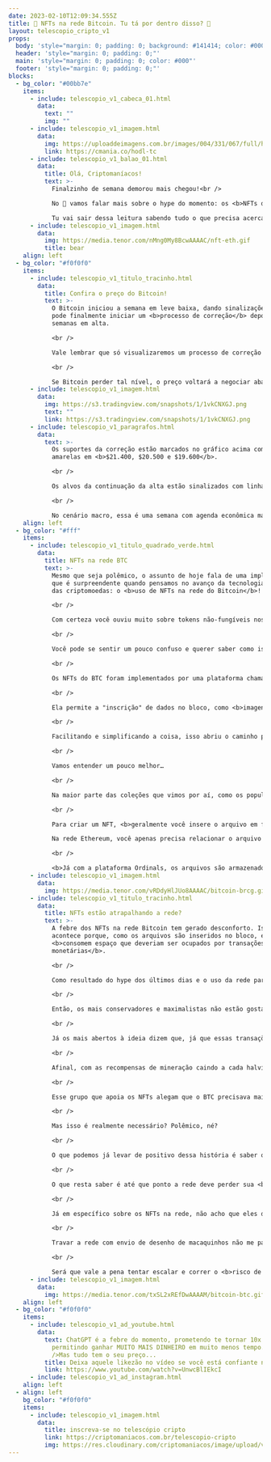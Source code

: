 ```yaml
---
date: 2023-02-10T12:09:34.555Z
title: 🤔 NFTs na rede Bitcoin. Tu tá por dentro disso? 🤔
layout: telescopio_cripto_v1
props:
  body: 'style="margin: 0; padding: 0; background: #141414; color: #000"'
  header: 'style="margin: 0; padding: 0;"'
  main: 'style="margin: 0; padding: 0; color: #000"'
  footer: 'style="margin: 0; padding: 0;"'
blocks:
  - bg_color: "#00bb7e"
    items:
      - include: telescopio_v1_cabeca_01.html
        data:
          text: ""
          img: ""
      - include: telescopio_v1_imagem.html
        data:
          img: https://uploaddeimagens.com.br/images/004/331/067/full/hodl_newsletter_botao_ultimasemana_%281%29.png?1675685068
          link: https://cmania.co/hodl-tc
      - include: telescopio_v1_balao_01.html
        data:
          title: Olá, Criptomaníacos!
          text: >-
            Finalzinho de semana demorou mais chegou!<br />

            No 🔭 vamos falar mais sobre o hype do momento: os <b>NFTs da rede Bitcoin</b>.<br />

            Tu vai sair dessa leitura sabendo tudo o que precisa acerca desse tema!
      - include: telescopio_v1_imagem.html
        data:
          img: https://media.tenor.com/nMng0My8BcwAAAAC/nft-eth.gif
          title: bear
    align: left
  - bg_color: "#f0f0f0"
    items:
      - include: telescopio_v1_titulo_tracinho.html
        data:
          title: Confira o preço do Bitcoin!
          text: >-
            O Bitcoin iniciou a semana em leve baixa, dando sinalizações de que
            pode finalmente iniciar um <b>processo de correção</b> depois de 4
            semanas em alta. 

            <br />

            Vale lembrar que só visualizaremos um processo de correção mais acentuado, se o preço <b>perder a região do suporte de curto prazo</b> que denominamos como nível de gatilho (linha rosa). Isso tende a levar a uma retração do movimento anterior.

            <br />

            Se Bitcoin perder tal nível, o preço voltará a negociar abaixo da média dos últimos <b>21 dias</b>. 
      - include: telescopio_v1_imagem.html
        data:
          img: https://s3.tradingview.com/snapshots/1/1vkCNXGJ.png
          text: ""
          link: https://s3.tradingview.com/snapshots/1/1vkCNXGJ.png
      - include: telescopio_v1_paragrafos.html
        data:
          text: >-
            Os suportes da correção estão marcados no gráfico acima com linhas
            amarelas em <b>$21.400, $20.500 e $19.600</b>.

            <br />

            Os alvos da continuação da alta estão sinalizados com linhas brancas em <b>$24.200 e $27.000</b>.

            <br />

            No cenário macro, essa é uma semana com agenda econômica mais fraca. No entanto, a semana é marcada por discursos de membros do <b>FED</b>, que podem trazer volatilidade nesta segunda e na quinta, com a divulgação dos pedidos de seguro desemprego nos EUA.
    align: left
  - bg_color: "#fff"
    items:
      - include: telescopio_v1_titulo_quadrado_verde.html
        data:
          title: NFTs na rede BTC
          text: >-
            Mesmo que seja polêmico, o assunto de hoje fala de uma implementação
            que é surpreendente quando pensamos no avanço da tecnologia por trás
            das criptomoedas: o <b>uso de NFTs na rede do Bitcoin</b>!

            <br />

            Com certeza você ouviu muito sobre tokens não-fungíveis nos últimos meses. Mas o que talvez ainda seja novidade para você é que tem gente “cunhando” seus NFTs diretamente na blockchain do Bitcoin.

            <br />

            Você pode se sentir um pouco confuso e querer saber como isso é possível. 

            <br />

            Os NFTs do BTC foram implementados por uma plataforma chamada <b>Ordinals</b>, que aproveita algumas funcionalidades da atualização <b>Taproot</b>, que ocorreu na rede em 2021. 

            <br />

            Ela permite a "inscrição" de dados no bloco, como <b>imagens, textos e vídeos</b>, tudo isso relacionado a cada satoshi, de forma individualizada. 

            <br />

            Facilitando e simplificando a coisa, isso abriu o caminho para NFTs no BTC. Mas além de serem tokens não-fungíveis nativos, a tecnologia NFT deu um passo a mais na rede do Bitcoin.

            <br />

            Vamos entender um pouco melhor… 

            <br />

            Na maior parte das coleções que vimos por aí, como os populares NFTs da Ethereum, os arquivos dos NFTs não estão na blockchain principal. 

            <br />

            Para criar um NFT, <b>geralmente você insere o arquivo em fontes de armazenamento descentralizadas</b>, como o <b>IPFS</b>. 

            Na rede Ethereum, você apenas precisa relacionar o arquivo externo com o token que está sendo criado. Isso é feito para reduzir as taxas de transação.

            <br />

            <b>Já com a plataforma Ordinals, os arquivos são armazenados diretamente na rede Bitcoin</b>, sem o uso de um serviço ou cadeia paralela. Alguns encaram isso como uma grande evolução, mas é nesse ponto que a polêmica começa. 
      - include: telescopio_v1_imagem.html
        data:
          img: https://media.tenor.com/vRDdyHlJUo8AAAAC/bitcoin-brcg.gif
      - include: telescopio_v1_titulo_tracinho.html
        data:
          title: NFTs estão atrapalhando a rede?
          text: >-
            A febre dos NFTs na rede Bitcoin tem gerado desconforto. Isso
            acontece porque, como os arquivos são inseridos no bloco, eles
            <b>consomem espaço que deveriam ser ocupados por transações
            monetárias</b>.

            <br />

            Como resultado do hype dos últimos dias e o uso da rede para a cunhagem dos tokens, a capacidade dos blocos estão chegando em seu limite, chegando a ter dobrado de tamanho. As <b>taxas de transação da rede também subiram consideravelmente</b>.

            <br />

            Então, os mais conservadores e maximalistas não estão gostando nem um pouco dessa história toda.

            <br />

            Já os mais abertos à ideia dizem que, já que essas transações estão acontecendo, devemos olhar com bons olhos o fato da movimentação <b>gerar recompensas para os mineradores</b>.

            <br />

            Afinal, com as recompensas de mineração caindo a cada halving e os com as quedas de preço que acontecem nos momentos de baixa do mercado, muitos mineradores acabam por encerrar suas atividades. Assim, blocos maiores e taxas mais altas seriam um bom estímulo para os validadores e segurança da rede.

            <br />

            Esse grupo que apoia os NFTs alegam que o BTC precisava mais do que apenas transações financeiras em sua rede. Assim, a Ordinals mostra que podemos<b> adicionar mais utilidades à blockchain para aumentar as transações de maneira significativa e aumentar os incentivos aos mineradores</b>. 

            <br />

            Mas isso é realmente necessário? Polêmico, né?

            <br />

            O que podemos já levar de positivo dessa história é saber que a rede do Bitcoin pode se moldar e ser o que ela precisar ser para garantir um futuro brilhante. 

            <br />

            O que resta saber é até que ponto a rede deve perder sua <b>simplicidade</b>, já que essa é uma de suas características mais incríveis.

            <br />

            Já em específico sobre os NFTs na rede, não acho que eles devem ser mal vistos. Mas quem sabe não devemos <b>armazenar os arquivos em serviços descentralizados</b> externos, como outros projetos já fazem? 

            <br />

            Travar a rede com envio de desenho de macaquinhos não me parece o melhor uso da blockchain do BTC. Com menos de 15 mil NFTs mintados nos últimos dias pela Ordinal, a rede já sentiu uma leve sobrecarga. 

            <br />

            Será que vale a pena tentar escalar e correr o <b>risco de uma rede lenta e congestionada</b>?
      - include: telescopio_v1_imagem.html
        data:
          img: https://media.tenor.com/txSL2xREfDwAAAAM/bitcoin-btc.gif
    align: left
  - bg_color: "#f0f0f0"
    items:
      - include: telescopio_v1_ad_youtube.html
        data:
          text: ChatGPT é a febre do momento, prometendo te tornar 10x mais produtivo e
            permitindo ganhar MUITO MAIS DINHEIRO em muito menos tempo. <br
            />Mas tudo tem o seu preço...
          title: Deixa aquele likezão no vídeo se você está confiante no BTC!
          link: https://www.youtube.com/watch?v=UnwcBlIEkcI
      - include: telescopio_v1_ad_instagram.html
    align: left
  - align: left
    bg_color: "#f0f0f0"
    items:
      - include: telescopio_v1_imagem.html
        data:
          title: inscreva-se no telescópio cripto
          link: https://criptomaniacos.com.br/telescopio-cripto
          img: https://res.cloudinary.com/criptomaniacos/image/upload/v1662133224/telescopio/inscreva-se-telescopio.png
---
```

